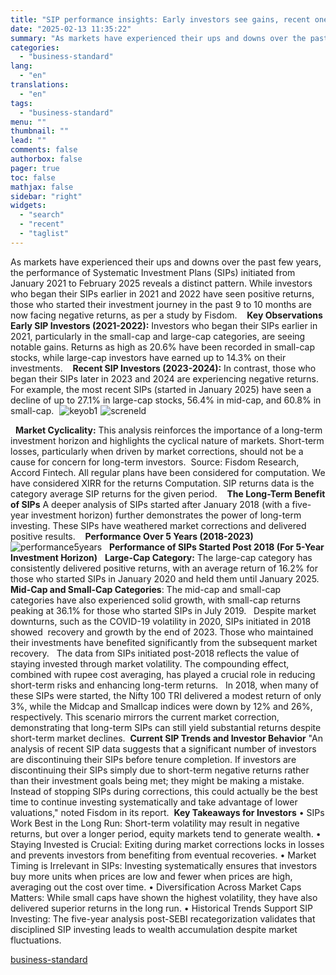 ```yaml
---
title: "SIP performance insights: Early investors see gains, recent ones face loss"
date: "2025-02-13 11:35:22"
summary: "As markets have experienced their ups and downs over the past few years, the performance of Systematic Investment Plans (SIPs) initiated from January 2021 to February 2025 reveals a distinct pattern. While investors who began their SIPs earlier in 2021 and 2022 have seen positive returns, those who started their..."
categories:
  - "business-standard"
lang:
  - "en"
translations:
  - "en"
tags:
  - "business-standard"
menu: ""
thumbnail: ""
lead: ""
comments: false
authorbox: false
pager: true
toc: false
mathjax: false
sidebar: "right"
widgets:
  - "search"
  - "recent"
  - "taglist"
---
```


As markets have experienced their ups and downs over the past few years, the performance of Systematic Investment Plans (SIPs) initiated from January 2021 to February 2025 reveals a distinct pattern. While investors who began their SIPs earlier in 2021 and 2022 have seen positive returns, those who started their investment journey in the past 9 to 10 months are now facing negative returns, as per a study by Fisdom. 
 
**Key Observations**
**Early SIP Investors (2021-2022):** Investors who began their SIPs earlier in 2021, particularly in the small-cap and large-cap categories, are seeing notable gains. Returns as high as 20.6% have been recorded in small-cap stocks, while large-cap investors have earned up to 14.3% on their investments. 
 
**Recent SIP Investors (2023-2024):** In contrast, those who began their SIPs later in 2023 and 2024 are experiencing negative returns. For example, the most recent SIPs (started in January 2025) have seen a decline of up to 27.1% in large-cap stocks, 56.4% in mid-cap, and 60.8% in small-cap. 
![keyob1](data:image/gif;base64,R0lGODlhAQABAIAAAAAAAP///yH5BAEAAAAALAAAAAABAAEAAAIBRAA7)![keyob1](https://bsmedia.business-standard.com/_media/bs/img/article/2025-02/13/full/1739417034-7767.png?im=Resize=(640,480))
![screneld](data:image/gif;base64,R0lGODlhAQABAIAAAAAAAP///yH5BAEAAAAALAAAAAABAAEAAAIBRAA7)![screneld](https://bsmedia.business-standard.com/_media/bs/img/article/2025-02/13/full/1739417223-3979.png?im=Resize=(640,480))

 
**Market Cyclicality:** This analysis reinforces the importance of a long-term investment horizon and highlights the cyclical nature of markets. Short-term losses, particularly when driven by market corrections, should not be a cause for concern for long-term investors. 
Source: Fisdom Research, Accord Fintech. All regular plans have been considered for computation. We have considered XIRR for the returns Computation. SIP returns data is the category average SIP returns for the given period.   
**The Long-Term Benefit of SIPs**
A deeper analysis of SIPs started after January 2018 (with a five-year investment horizon) further demonstrates the power of long-term investing. These SIPs have weathered market corrections and delivered positive results. 
 
**Performance Over 5 Years (2018-2023)** 
![performance5years](data:image/gif;base64,R0lGODlhAQABAIAAAAAAAP///yH5BAEAAAAALAAAAAABAAEAAAIBRAA7)![performance5years](https://bsmedia.business-standard.com/_media/bs/img/article/2025-02/13/full/1739416865-5737.png?im=Resize=(640,480))
 
**Performance of SIPs Started Post 2018 (For 5-Year Investment Horizon)**
 
**Large-Cap Category:** The large-cap category has consistently delivered positive returns, with an average return of 16.2% for those who started SIPs in January 2020 and held them until January 2025.
 
**Mid-Cap and Small-Cap Categories**: The mid-cap and small-cap categories have also experienced solid growth, with small-cap returns peaking at 36.1% for those who started SIPs in July 2019.
 
Despite market downturns, such as the COVID-19 volatility in 2020, SIPs initiated in 2018 showed  recovery and growth by the end of 2023. Those who maintained their investments have benefited significantly from the subsequent market recovery.
 
The data from SIPs initiated post-2018 reflects the value of staying invested through market volatility. The compounding effect, combined with rupee cost averaging, has played a crucial role in reducing short-term risks and enhancing long-term returns.
 
In 2018, when many of these SIPs were started, the Nifty 100 TRI delivered a modest return of only 3%, while the Midcap and Smallcap indices were down by 12% and 26%, respectively. This scenario mirrors the current market correction, demonstrating that long-term SIPs can still yield substantial returns despite short-term market declines. 
**Current SIP Trends and Investor Behavior**
"An analysis of recent SIP data suggests that a significant number of investors are discontinuing their SIPs before tenure completion. If investors are discontinuing their SIPs simply due to short-term negative returns rather than their investment goals being met; they might be making a mistake. Instead of stopping SIPs during corrections, this could actually be the best
time to continue investing systematically and take advantage of lower valuations," noted Fisdom in its report. 
**Key Takeaways for Investors**
• SIPs Work Best in the Long Run: Short-term volatility may result in negative returns, but over a longer period, equity markets tend to generate wealth.
• Staying Invested is Crucial: Exiting during market corrections locks in losses and prevents investors from benefiting from eventual recoveries.
• Market Timing is Irrelevant in SIPs: Investing systematically ensures that investors buy more units when prices are low and fewer when prices are high, averaging out the cost over time.
• Diversification Across Market Caps Matters: While small caps have shown the highest volatility, they have also delivered superior returns in the long run.
• Historical Trends Support SIP Investing: The five-year analysis post-SEBI recategorization validates that disciplined SIP investing leads to wealth accumulation despite market fluctuations.

[business-standard](https://www.business-standard.com/finance/personal-finance/sip-performance-insights-early-investors-see-gains-recent-ones-face-loss-125021300132_1.html)
